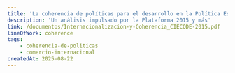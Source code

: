 ```yaml
---
title: 'La coherencia de políticas para el desarrollo en la Política Española de Internacionalización de la Empresa'
description: 'Un análisis impulsado por la Plataforma 2015 y más'
link: /documentos/Internacionalizacion-y-Coherencia_CIECODE-2015.pdf
lineOfWork: coherence
tags:
    - coherencia-de-politicas
    - comercio-internacional
createdAt: 2025-08-22
---
```

